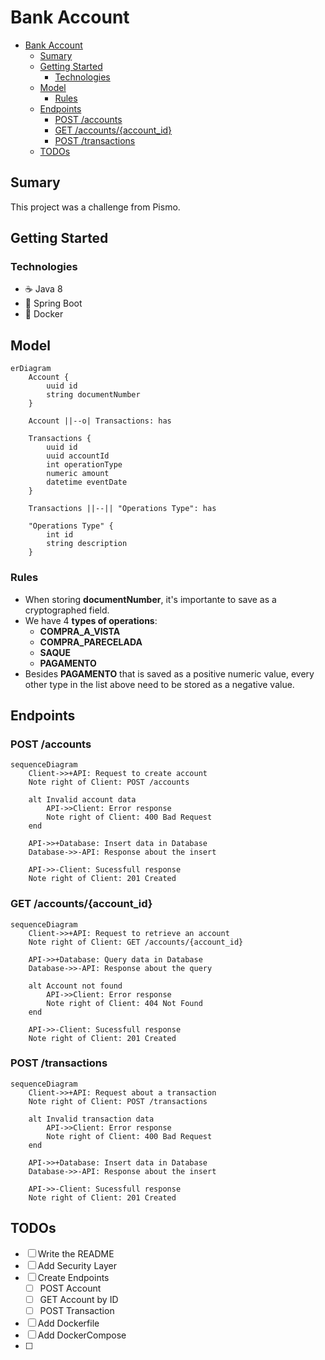# Bank Account

- [Bank Account](#bank-account)
  - [Sumary](#sumary)
  - [Getting Started](#getting-started)
    - [Technologies](#technologies)
  - [Model](#model)
    - [Rules](#rules)
  - [Endpoints](#endpoints)
    - [POST /accounts](#post-accounts)
    - [GET /accounts/{account\_id}](#get-accountsaccount_id)
    - [POST /transactions](#post-transactions)
  - [TODOs](#todos)

## Sumary

This project was a challenge from Pismo.

## Getting Started

### Technologies

- ☕ Java 8
- 🍃 Spring Boot
- 🐋 Docker

## Model

```mermaid
erDiagram
    Account {
        uuid id
        string documentNumber
    }

    Account ||--o| Transactions: has

    Transactions {
        uuid id
        uuid accountId
        int operationType
        numeric amount
        datetime eventDate
    }

    Transactions ||--|| "Operations Type": has

    "Operations Type" {
        int id
        string description
    }

```

### Rules

- When storing **documentNumber**, it's importante to save as a cryptographed field.
- We have 4 **types of operations**:
  - **COMPRA_A_VISTA**
  - **COMPRA_PARECELADA**
  - **SAQUE**
  - **PAGAMENTO**
- Besides **PAGAMENTO** that is saved as a positive numeric value, every other type in the list above need to be stored as a negative value.

## Endpoints

### POST /accounts
```mermaid
sequenceDiagram
    Client->>+API: Request to create account
    Note right of Client: POST /accounts

    alt Invalid account data
        API->>Client: Error response
        Note right of Client: 400 Bad Request
    end

    API->>+Database: Insert data in Database    
    Database->>-API: Response about the insert    

    API->>-Client: Sucessfull response
    Note right of Client: 201 Created
```

### GET /accounts/{account_id}
```mermaid
sequenceDiagram
    Client->>+API: Request to retrieve an account
    Note right of Client: GET /accounts/{account_id}

    API->>+Database: Query data in Database    
    Database->>-API: Response about the query    

    alt Account not found
        API->>Client: Error response
        Note right of Client: 404 Not Found
    end

    API->>-Client: Sucessfull response
    Note right of Client: 201 Created
```

### POST /transactions
```mermaid
sequenceDiagram
    Client->>+API: Request about a transaction
    Note right of Client: POST /transactions

    alt Invalid transaction data
        API->>Client: Error response
        Note right of Client: 400 Bad Request
    end

    API->>+Database: Insert data in Database    
    Database->>-API: Response about the insert    

    API->>-Client: Sucessfull response
    Note right of Client: 201 Created
```

## TODOs

- [ ] Write the README
- [ ] Add Security Layer
- [ ] Create Endpoints
  - [ ] POST Account
  - [ ] GET Account by ID
  - [ ] POST Transaction
- [ ] Add Dockerfile
- [ ] Add DockerCompose
- [ ] 
